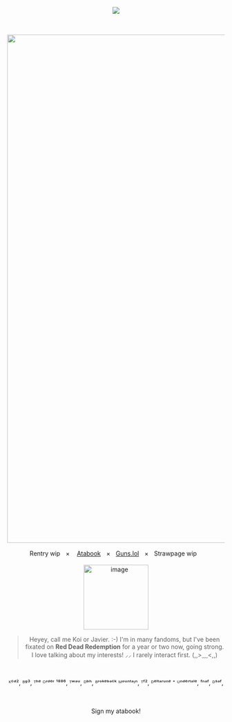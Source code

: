 <div align="center">

  
![](https://komarev.com/ghpvc/?username=sillybillykoijoi&color=724b2f&label=Stinkies&style=plastic)
<br />


<br />
<br />

<img width="1310" height="1177" alt="image" src="https://github.com/user-attachments/assets/61478554-9b88-4907-8f5d-65e311c63753" />





Rentry wipㅤ×
ㅤ[Atabook](https://sillybillykoijoi.atabook.org/)ㅤ×ㅤ[Guns.lol](https://guns.lol/sillybillykoijoi)ㅤ×ㅤStrawpage wipㅤ
<br />
<br />
<img width="150" height="150" alt="image" src="https://github.com/user-attachments/assets/8ad18d73-31f2-457a-a549-f8b457dca334" />
<br />
> Heyey, call me Koi or Javier. :-) I'm in many fandoms, but I've been fixated on **Red Dead Redemption** for a year or two now, going strong. I love talking about my interests! ⸝⸝ I rarely interact first. (,,>﹏<,,)
<br />

ᴷᶜᵈ², ᴮᵍ³, ᵀʰᵉ ᴼʳᵈᵉʳ ¹⁸⁸⁶, ᵀʷᵃᵘ, ᴰᵇʰ, ᴮʳᵒᵏᵉᵇᵃᶜᵏ ᴹᵒᵘⁿᵗᵃᶦⁿ, ᵀᶠ², ᴰᵉˡᵗᵃʳᵘⁿᵉ ⁺ ᵁⁿᵈᵉʳᵗᵃˡᵉ, ᶠⁿᵃᶠ, ᴰˢᵃᶠ, 

 

  <br />
<br />
Sign my atabook!
